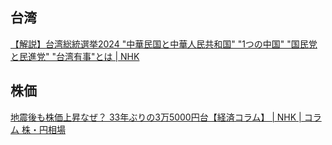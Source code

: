 ## 台湾

[【解説】台湾総統選挙2024 "中華民国と中華人民共和国" "1つの中国" "国民党と民進党" "台湾有事"とは | NHK](https://www3.nhk.or.jp/news/special/international_news_navi/articles/qa/2023/12/13/36582.html)

## 株価

[地震後も株価上昇なぜ？ 33年ぶりの3万5000円台【経済コラム】 | NHK | コラム 株・円相場](https://www3.nhk.or.jp/news/html/20240112/k10014318581000.html)
